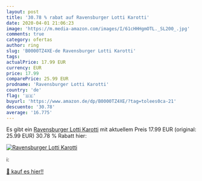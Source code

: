 ```yaml
---
layout: post
title: '30.78 % rabat auf Ravensburger Lotti Karotti'
date: 2020-04-01 21:06:23
image: 'https://m.media-amazon.com/images/I/61cHHHgmOTL._SL200_.jpg'
comments: true
category: ofertas
author: ring
slug: 'B0000TZ4XE-de Ravensburger Lotti Karotti'
tags: 
actualPrice: 17.99 EUR
currency: EUR
price: 17.99
comparePrice: 25.99 EUR
prodname: 'Ravensburger Lotti Karotti'
country: 'de'
flag: '🇩🇪'
buyurl: 'https://www.amazon.de/dp/B0000TZ4XE/?tag=tolees0ca-21'
descuento: '30.78'
average: '16.775'
---
```


Es gibt ein [Ravensburger Lotti Karotti](https://www.amazon.de/dp/B0000TZ4XE/?tag=tolees0ca-21) mit aktuellem Preis 17.99 EUR (original: 25.99 EUR) 30.78 % Rabatt hier:

[![Ravensburger Lotti Karotti](https://m.media-amazon.com/images/I/61cHHHgmOTL._SL200_.jpg)](https://www.amazon.de/dp/B0000TZ4XE/?tag=tolees0ca-21)

ℹ️:


[🛒 kauf es hier!!](https://www.amazon.de/dp/B0000TZ4XE/?tag=tolees0ca-21)
